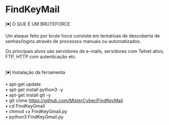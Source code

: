 # FindKeyMail


[◾] O QUE É UM BRUTEFORCE<br>

Um ataque feito por brute force consiste em tentativas de descoberta de senhas/logins através de processos manuais ou automatizados. 

Os principais alvos são servidores de e-mails, servidores com Telnet ativo, FTP, HTTP com autenticação etc.<br><br>



[◾] Instalação da ferramenta<br>

• apt-get update<br>
• apt-get install python3 -y<br>
• apt-get install git -y<br>
• git clone https://github.com/MisterCyber/FindKeyMail<br>
• cd FindKeyGmail<br>
• chmod +x FindKeyGmail.py<br>
• python3 FindKeyGmail.py<br>

 

